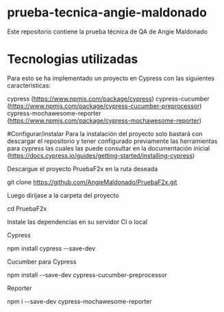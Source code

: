 # prueba-tecnica-angie-maldonado
Este repositorio contiene la prueba técnica de QA de Angie Maldonado

# Tecnologias utilizadas
Para esto se ha implementado un proyecto en Cypress con las siguientes caracteristicas:

cypress (https://www.npmjs.com/package/cypress)
cypress-cucumber (https://www.npmjs.com/package/cypress-cucumber-preprocessor)
cypress-mochawesome-reporter (https://www.npmjs.com/package/cypress-mochawesome-reporter)

#Configurar/instalar
Para la instalación del proyecto solo bastará con descargar el repositorio y tener configurado previamente las herramientas para cypress las cuales las puede consultar en la documentación inicial (https://docs.cypress.io/guides/getting-started/installing-cypress)

Descargue el proyecto PruebaF2x en la ruta deseada

 git clone https://github.com/AngieMaldonado/PruebaF2x.git

Luego dirijase a la carpeta del proyecto

 cd PruebaF2x

Instale las dependencias en su servidor CI o local

Cypress

 npm install cypress --save-dev

Cucumber para Cypress
 
 npm install --save-dev cypress-cucumber-preprocessor

Reporter

 npm i --save-dev cypress-mochawesome-reporter
